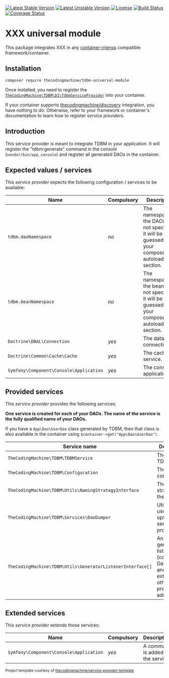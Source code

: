[![Latest Stable Version](https://poser.pugx.org/thecodingmachine/tdbm-universal-module/v/stable)](https://packagist.org/packages/thecodingmachine/tdbm-universal-module)
[![Latest Unstable Version](https://poser.pugx.org/thecodingmachine/tdbm-universal-module/v/unstable)](https://packagist.org/packages/thecodingmachine/tdbm-universal-module)
[![License](https://poser.pugx.org/thecodingmachine/tdbm-universal-module/license)](https://packagist.org/packages/thecodingmachine/tdbm-universal-module)
[![Build Status](https://travis-ci.org/thecodingmachine/tdbm-universal-module.svg?branch=master)](https://travis-ci.org/thecodingmachine/tdbm-universal-module)
[![Coverage Status](https://coveralls.io/repos/thecodingmachine/tdbm-universal-module/badge.svg?branch=master&service=github)](https://coveralls.io/github/thecodingmachine/tdbm-universal-module?branch=master)

# XXX universal module

This package integrates XXX in any [container-interop](https://github.com/container-interop/service-provider) compatible framework/container.

## Installation

```
composer require thecodingmachine/tdbm-universal-module
```

Once installed, you need to register the [`TheCodingMachine\TDBM\DI\TdbmServiceProvider`](src/DI/TdbmServiceProvider.php) into your container.

If your container supports [thecodingmachine/discovery](https://github.com/thecodingmachine/discovery) integration, you have nothing to do. Otherwise, refer to your framework or container's documentation to learn how to register *service providers*.

## Introduction

This service provider is meant to integrate TDBM in your application.
It will register the "tdbm:generate" command in the console (`vendor/bin/app_console`) and register all generated DAOs in the container.

## Expected values / services

This *service provider* expects the following configuration / services to be available:

| Name                                    | Compulsory | Description                            |
|-----------------------------------------|------------|----------------------------------------|
| `tdbm.daoNamespace`                     | *no*       | The namespace of the DAOs. If not specified, it will be guessed from your composer.json autoload section.  |
| `tdbm.beanNamespace`                    | *no*       | The namespace of the beans. If not specified, it will be guessed from your composer.json autoload section. |
| `Doctrine\DBAL\Connection`              | *yes*      | The database connection. |
| `Doctrine\Common\Cache\Cache`           | *yes*      | The cache service. |
| `Symfony\Component\Console\Application` | *yes*      | The console application. |

## Provided services

This *service provider* provides the following services:

**One service is created for each of your DAOs. The name of the service is the fully qualified name of your DAOs.**

If you have a `App\Dao\UserDao` class generated by TDBM, then that class is also available in the container using `$container->get("App\Dao\UserDao")`.

| Service name                | Description                          |
|-----------------------------|--------------------------------------|
| `TheCodingMachine\TDBM\TDBMService`              | The TDBMService  |
| `TheCodingMachine\TDBM\Configuration`              | The TDBM configuration  |
| `TheCodingMachine\TDBM\Utils\NamingStrategyInterface`              | The naming strategy for the beans  |
| `TheCodingMachine\TDBM\Services\DaoDumper`              | Utility class used to optimize the service provider  |
| `TheCodingMachine\TDBM\Utils\GeneratorListenerInterface[]` | An array of generator listeners (contains the DaoDumper and can be extended by other providers to add more). |

## Extended services

This *service provider* extends those services:

| Name                                    | Compulsory | Description                       |
|-----------------------------------------|------------|-----------------------------------|
| `Symfony\Component\Console\Application` | *yes*      | A command is added to the service |


<small>Project template courtesy of <a href="https://github.com/thecodingmachine/service-provider-template">thecodingmachine/service-provider-template</a></small>

